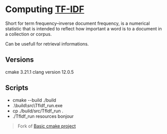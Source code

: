 # Computing [TF-IDF](https://en.wikipedia.org/wiki/Tf%E2%80%93idf)
Short for term frequency–inverse document frequency, is a numerical statistic that is intended to reflect how important a word is to a document in a collection or corpus.

Can be usefull for retrieval informations.

## Versions
cmake 3.21.1
clang version 12.0.5
## Scripts
- cmake --build ./build
- .\build\src\TfIdf_run.exe
- cp ./build/src/TfIdf_run .
- ./TfIdf_run resources bonjour

> Fork of [Basic cmake project](https://github.com/adrien-zinger/basic_cpp_cmake)
